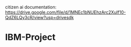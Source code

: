 citizen ai documentation: https://drive.google.com/file/d/1MNEc1bNUEhzArc2XuIf10-QdZ6LQy3cR/view?usp=drivesdk
# IBM-Project
